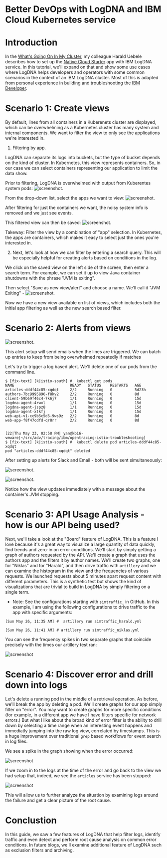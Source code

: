 # Better DevOps with LogDNA and IBM Cloud Kubernetes service

# Introduction
	

In the [What's Going On In My Cluster](https://haralduebele.blog/2019/04/08/whats-going-on-in-my-cluster/), my colleague Harald Uebele describes how to set up
the [Native Cloud Starter](https://github.com/nheidloff/cloud-native-starter) app with IBM LogDNA service. In this tutorial, we'll expand on that and show some use cases where LogDNA helps
developers and operators with some common scenarios in the context of an IBM LogDNA cluster. Most of this is adapted from personal
experience in building and troubleshooting the [IBM Developer](https://developer.ibm.com/blogs/introducing-the-ibm-developer-mobile-app/). 

# Scenario 1: Create views


By default, lines from all containers in a Kuberenets cluster are displayed, which can be overwhelming as a Kubernetes cluster has many system and internal components. We want to filter
the view to only see the applications we're interested in.

1. Filtering by app. 

LogDNA can separate its logs into buckets, but the type of bucket depends on the kind of cluster. In Kubernetes, this view represents containers. So, in our case we can select containers representing our application to limit the data show.

Prior to filtering, LogDNA is overwhelmed with output from Kuberentes system pods:
 ![screenshot](logdna_screenshots/no-filter.png).



From the drop-down list, select the apps we want to view:
![screenshot](logdna_screenshots/filter-app.png).

After filtering for just the containers we want, the noisy system info is removed and we just see events.

This filtered view can then be saved: ![screenshot](logdna_screenshots/new-view.png). 

Takeway: Filter the view by a combination of "app" selection. In Kubernetes, the apps are containers, which makes it easy to select
just the ones you're interested in.


2. Next, let's look at how we can filter by entering a search query. This will be especially helpful for creating alerts based on conditions in the log.

We click on the saved view on the left side of the screen, then enter a search term.  For example, we can set it up to view Java container shutdowns with the phrase "JVM is exiting".

Then select "Save as new view/alert" and choose a name. We'll call it "JVM Exiting" - ![screenshot](logdna_screenshots/jvm-exiting.png).

Now we have a new view available on list of views, which includes both the initial app filtering as well as the new search based filter. 

# Scenario 2: Alerts from views 

![screenshot](logdna_screenshots/alert-setup.png).

This alert setup will send emails when the lines are triggered. We can batch up entries to keep from being overwhelmed repeatedly if matches 

Let's try to trigger a log based alert. We'll delete one of our pods from the command line.


```
$ [fix-text] [k|istio-south] #  kubectl get pods
NAME                         READY   STATUS    RESTARTS   AGE
articles-dddf44c85-xqdqt     2/2     Running   0          5d23h
authors-7bc9995896-f8kv2     2/2     Running   0          8d
client-59b69f46c4-7k6j7      1/1     Running   0          15d
logdna-agent-4rwxl           1/1     Running   0          15d
logdna-agent-jspz8           1/1     Running   0          15d
logdna-agent-xtkfj           1/1     Running   0          15d
web-api-v1-cc9b5c5d5-9ws9z   2/2     Running   0          8d
web-app-f8f47cdfd-qr8rr      2/2     Running   0          8d


[22|Thu May 23, 02:58 PM| yan@kb16-vmware|~/src/adv/tracing/ibm/opentracing-istio-troubleshooting]
$ [fix-text] [k|istio-south] #  kubectl delete pod articles-dddf44c85-xqdqt
pod "articles-dddf44c85-xqdqt" deleted
```

After setting up alerts for Slack and Email - both will be sent simultaneously: 

![screenshot](logdna_screenshots/alert-slack.png).


![screenshot](logdna_screenshots/alert-email.png).

Notice how the view updates immediately with a message about the container's JVM stopping.

# Scenario 3: API Usage Analysis - how is our API being used?

Next, we'll take a look at the "Board" feature of LogDNA. This is a feature I love because it's a great way to visualize
a large quantity of data quickly, find trends and zero-in on error conditions. We'll start by simply getting a graph
of authors requested by the API. We'll create a graph that uses the authors app and the filters it by author names. 
We'll create two graphs, one for "Niklas" and for "Harald", and then drive traffic with `artillery` and we can examine
the histogram in the view and the frequencies of various requests.  We launched requests about 5 minutes apart
request content with different parameters. This is a synthetic test but shows the kind of visualizations 
that are trivial to build in LogDNA by simply filtering on a single term.

* Note: See the configurations starting with `simtraffic_` in GitHub. In this example, I am using the following 
configurations to drive traffic to the app with specific arguments:

```
[Sun May 26, 11:35 AM] #  artillery run simtraffic_harald.yml 
```

```
[Sun May 26, 11:41 AM] # artillery run simtraffic_niklas.yml 
```

You can see the frequency spikes in two separate graphs that coincide precisely with the times our artillery test ran:

![screenshot](logdna_screenshots/author-freq.png)

# Scenario 4: Discover error and drill down into logs

Let's delete a running pod in the middle of a retrieval operation. As before, we'll break the app by deleting
a pod. We'll create graphs for our app simply filter on "error".  You may want to create graphs for more
specific conditions (for example, in a different app we have I have filters specific for network errors.) But what I like about
the broad kind of error filter is the ability to drill down by selecting a time range when an interesting event happens and
immediatly jumping into the raw log view, correlated by timestamps. This is a huge improvement over traditional `grep` based
workflows for event search in log files. 

We see a spike in the graph showing when the error occurred:

![screenshot](logdna_screenshots/error2.png)

If we zoom in to the logs at the time of the error and go back to the view we had setup that, indeed, we see the `articles`
service has been stopped:

![screenshot](logdna_screenshots/exit-log.png)

This will allow us to further analyze the situation by examining logs around the failure and get a clear picture of
the root cause.

# Conclustion

In this guide, we saw a few features of LogDNA that help filter logs, identify traffic and even detect and perform
root cause analysis on common error conditions. In future blogs, we'll examine additional feature of LogDNA
such as exclusion filters and archiving.

